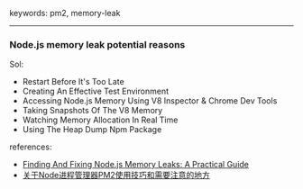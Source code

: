 keywords: pm2, memory-leak

---
### Node.js memory leak potential reasons 
Sol:
* Restart Before It's Too Late
* Creating An Effective Test Environment
* Accessing Node.js Memory Using V8 Inspector & Chrome Dev Tools
* Taking Snapshots Of The V8 Memory
* Watching Memory Allocation In Real Time
* Using The Heap Dump Npm Package


references:
* [Finding And Fixing Node.js Memory Leaks: A Practical Guide](https://marmelab.com/blog/2018/04/03/how-to-track-and-fix-memory-leak-with-nodejs.html)
* [关于Node进程管理器PM2使用技巧和需要注意的地方](https://github.com/jawil/blog/issues/7)